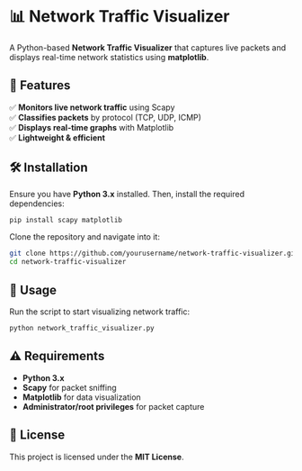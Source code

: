 # 📊 Network Traffic Visualizer

A Python-based **Network Traffic Visualizer** that captures live packets and displays real-time network statistics using **matplotlib**.

## 🚀 Features

✅ **Monitors live network traffic** using Scapy  
✅ **Classifies packets** by protocol (TCP, UDP, ICMP)  
✅ **Displays real-time graphs** with Matplotlib  
✅ **Lightweight & efficient**

## 🛠️ Installation

Ensure you have **Python 3.x** installed. Then, install the required dependencies:

```bash
pip install scapy matplotlib
```

Clone the repository and navigate into it:

```bash
git clone https://github.com/yourusername/network-traffic-visualizer.git
cd network-traffic-visualizer
```

## 📌 Usage

Run the script to start visualizing network traffic:

```bash
python network_traffic_visualizer.py
```

## ⚠️ Requirements

- **Python 3.x**
- **Scapy** for packet sniffing
- **Matplotlib** for data visualization
- **Administrator/root privileges** for packet capture

## 📝 License

This project is licensed under the **MIT License**.
